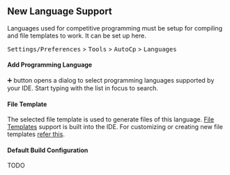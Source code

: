 ## New Language Support

Languages used for competitive programming must be setup for compiling and file templates to work. It can be set up
here.

<kbd>Settings/Preferences</kbd> > <kbd>Tools</kbd> > <kbd>AutoCp</kbd> > <kbd>Languages</kbd>

#### Add Programming Language

➕ button opens a dialog to select programming languages supported by your IDE. Start typing with the list in focus to
search.

#### File Template

The selected file template is used to generate files of this
language. [File Templates](https://www.jetbrains.com/help/clion/settings-file-and-code-templates.html) support is built
into the IDE. For customizing or creating new file templates [refer this](/docs/customizing/file-template.md).

#### Default Build Configuration

TODO